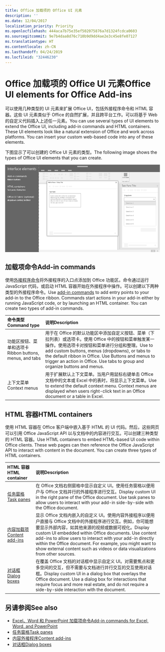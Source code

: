 ```yaml
---
title: Office 加载项的 Office UI 元素
description: ''
ms.date: 12/04/2017
localization_priority: Priority
ms.openlocfilehash: 444aca7b75e35ef502075876a7d1324fcdca0603
ms.sourcegitcommit: 9e7b4daa8d76c710b9d9dd4ae2e3c45e8fe07127
ms.translationtype: HT
ms.contentlocale: zh-CN
ms.lasthandoff: 04/24/2019
ms.locfileid: "32446230"
---
```

# <a name="office-ui-elements-for-office-add-ins"></a><span data-ttu-id="25205-102">Office 加载项的 Office UI 元素</span><span class="sxs-lookup"><span data-stu-id="25205-102">Office UI elements for Office Add-ins</span></span>

<span data-ttu-id="25205-p101">可以使用几种类型的 UI 元素来扩展 Office UI，包括外接程序命令和 HTML 容器。这些 UI 元素类似于 Office 的自然扩展，并且跨平台工作。可以将基于 Web 的自定义代码插入上述任一元素。</span><span class="sxs-lookup"><span data-stu-id="25205-p101">You can use several types of UI elements to extend the Office UI, including add-in commands and HTML containers. These UI elements look like a natural extension of Office and work across platforms. You can insert your custom web-based code into any of these elements.</span></span>

<span data-ttu-id="25205-106">下图显示了可以创建的 Office UI 元素的类型。</span><span class="sxs-lookup"><span data-stu-id="25205-106">The following image shows the types of Office UI elements that you can create.</span></span>

![在 Office 文档的功能区、任务窗格和对话框上显示外接程序命令的图像](../images/overview-with-app-interface-elements.png)

## <a name="add-in-commands"></a><span data-ttu-id="25205-108">加载项命令</span><span class="sxs-lookup"><span data-stu-id="25205-108">Add-in commands</span></span>

<span data-ttu-id="25205-p102">使用[外接程序命令](add-in-commands.md)将外接程序的入口点添加到 Office 功能区。命令通过运行 JavaScript 代码，或启动 HTML 容器开始在外接程序中操作。可以创建以下两种类型的外接程序命令。</span><span class="sxs-lookup"><span data-stu-id="25205-p102">Use [add-in commands](add-in-commands.md) to add entry points to your add-in to the Office ribbon. Commands start actions in your add-in either by running JavaScript code, or by launching an HTML container. You can create two types of add-in commands.</span></span>

|<span data-ttu-id="25205-112">**命令类型**</span><span class="sxs-lookup"><span data-stu-id="25205-112">**Command type**</span></span>|<span data-ttu-id="25205-113">**说明**</span><span class="sxs-lookup"><span data-stu-id="25205-113">**Description**</span></span>|
|:---------------|:--------------|
|<span data-ttu-id="25205-114">功能区按钮、菜单和选项卡</span><span class="sxs-lookup"><span data-stu-id="25205-114">Ribbon buttons, menus, and tabs</span></span>|<span data-ttu-id="25205-p103">用于在 Office 的默认功能区中添加自定义按钮、菜单（下拉列表）或选项卡。使用 Office 中的按钮和菜单触发某一操作。使用选项卡对按钮和菜单进行分组和整理。</span><span class="sxs-lookup"><span data-stu-id="25205-p103">Use to add custom buttons, menus (dropdowns), or tabs to the default ribbon in Office. Use Buttons and menus to trigger an action in Office. Use tabs to group and organize buttons and menus.</span></span>|
|<span data-ttu-id="25205-118">上下文菜单</span><span class="sxs-lookup"><span data-stu-id="25205-118">Context menus</span></span>| <span data-ttu-id="25205-p104">用于扩展默认上下文菜单。当用户用鼠标右键单击 Office 文档中的文本或 Excel 中的表时，将显示上下文菜单。</span><span class="sxs-lookup"><span data-stu-id="25205-p104">Use to extend the default context menu. Context menus are displayed when users right-click text in an Office document or a table in Excel.</span></span>| 

## <a name="html-containers"></a><span data-ttu-id="25205-121">HTML 容器</span><span class="sxs-lookup"><span data-stu-id="25205-121">HTML containers</span></span>

<span data-ttu-id="25205-p105">使用 HTML 容器在 Office 客户端中嵌入基于 HTML 的 UI 代码。然后，这些网页可以引用 Office JavaScript API 以与文档中的内容进行交互。可以创建三种类型的 HTML 容器。</span><span class="sxs-lookup"><span data-stu-id="25205-p105">Use HTML containers to embed HTML-based UI code within Office clients. These web pages can then reference the Office JavaScript API to interact with content in the document. You can create three types of HTML containers.</span></span>

|<span data-ttu-id="25205-125">**HTML 容器**</span><span class="sxs-lookup"><span data-stu-id="25205-125">**HTML container**</span></span>|<span data-ttu-id="25205-126">**说明**</span><span class="sxs-lookup"><span data-stu-id="25205-126">**Description**</span></span>|
|:-----------------|:--------------|
|[<span data-ttu-id="25205-127">任务窗格</span><span class="sxs-lookup"><span data-stu-id="25205-127">Task panes</span></span>](task-pane-add-ins.md)|<span data-ttu-id="25205-p106">在 Office 文档右侧窗格中显示自定义 UI。使用任务窗格以便用户与 Office 文档并行的外接程序进行交互。</span><span class="sxs-lookup"><span data-stu-id="25205-p106">Display custom UI in the right pane of the Office document. Use task panes to allow users to interact with your add-in side-by-side with the Office document.</span></span>|
|[<span data-ttu-id="25205-130">内容加载项</span><span class="sxs-lookup"><span data-stu-id="25205-130">Content add-ins</span></span>](content-add-ins.md)|<span data-ttu-id="25205-p107">显示 Office 文档内嵌入的自定义 UI。使用内容外接程序以便用户直接与 Office 文档中的外接程序进行交互。例如，你可能想要显示外部内容，如其他来源的视频或数据可视化。</span><span class="sxs-lookup"><span data-stu-id="25205-p107">Display custom UI embedded within Office documents. Use content add-ins to allow users to interact with your add-in directly within the Office document. For example, you might want to show external content such as videos or data visualizations from other sources.</span></span> |
|[<span data-ttu-id="25205-134">对话框</span><span class="sxs-lookup"><span data-stu-id="25205-134">Dialog boxes</span></span>](dialog-boxes.md)|<span data-ttu-id="25205-p108">在覆盖 Office 文档的对话框中显示自定义 UI。对需要焦点和更多空间的交互，但不需要与文档进行并行交互的交互使用对话框。</span><span class="sxs-lookup"><span data-stu-id="25205-p108">Display custom UI in a dialog box that overlays the Office document. Use a dialog box for interactions that require focus and more real estate, and do not require a side-by-side interaction with the document.</span></span>|

## <a name="see-also"></a><span data-ttu-id="25205-137">另请参阅</span><span class="sxs-lookup"><span data-stu-id="25205-137">See also</span></span>

- [<span data-ttu-id="25205-138">Excel、Word 和 PowerPoint 加载项命令</span><span class="sxs-lookup"><span data-stu-id="25205-138">Add-in commands for Excel, Word, and PowerPoint</span></span>](add-in-commands.md)
- [<span data-ttu-id="25205-139">任务窗格</span><span class="sxs-lookup"><span data-stu-id="25205-139">Task panes</span></span>](task-pane-add-ins.md)
- [<span data-ttu-id="25205-140">内容外接程序</span><span class="sxs-lookup"><span data-stu-id="25205-140">Content add-ins</span></span>](content-add-ins.md)
- [<span data-ttu-id="25205-141">对话框</span><span class="sxs-lookup"><span data-stu-id="25205-141">Dialog boxes</span></span>](dialog-boxes.md)
